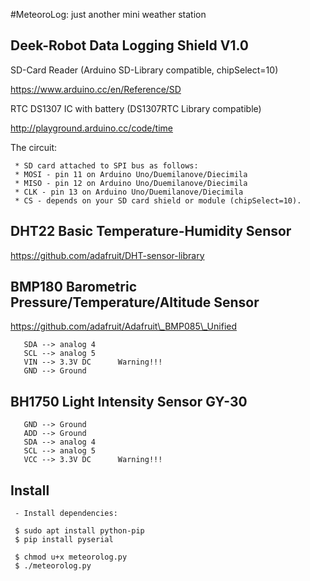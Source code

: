 #MeteoroLog: just another mini weather station

## Deek-Robot Data Logging Shield V1.0

   SD-Card Reader (Arduino SD-Library compatible, chipSelect=10)

   https://www.arduino.cc/en/Reference/SD

   RTC DS1307 IC with battery (DS1307RTC Library compatible)

   http://playground.arduino.cc/code/time

   The circuit:

     * SD card attached to SPI bus as follows:
     * MOSI - pin 11 on Arduino Uno/Duemilanove/Diecimila
     * MISO - pin 12 on Arduino Uno/Duemilanove/Diecimila
     * CLK - pin 13 on Arduino Uno/Duemilanove/Diecimila
     * CS - depends on your SD card shield or module (chipSelect=10).

## DHT22 Basic Temperature-Humidity Sensor

   https://github.com/adafruit/DHT-sensor-library

## BMP180 Barometric Pressure/Temperature/Altitude Sensor

   https://github.com/adafruit/Adafruit\_BMP085\_Unified

       SDA --> analog 4
       SCL --> analog 5
       VIN --> 3.3V DC      Warning!!!
       GND --> Ground

## BH1750 Light Intensity Sensor GY-30

       GND --> Ground
       ADD --> Ground
       SDA --> analog 4
       SCL --> analog 5
       VCC --> 3.3V DC      Warning!!!

## Install

	 - Install dependencies:

	 $ sudo apt install python-pip
	 $ pip install pyserial

	 $ chmod u+x meteorolog.py
	 $ ./meteorolog.py

